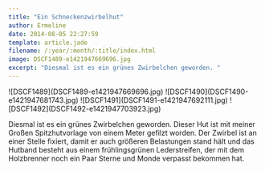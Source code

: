 ```yaml
---
title: "Ein Schneckenzwirbelhut"
author: Ermeline
date: 2014-08-05 22:27:59
template: article.jade
filename: /:year/:month/:title/index.html
image: DSCF1489-e1421947669696.jpg
excerpt: "Diesmal ist es ein grünes Zwirbelchen geworden. "
---
```


<div class='slideshow'>
![DSCF1489](DSCF1489-e1421947669696.jpg)
![DSCF1490](DSCF1490-e1421947681743.jpg)
![DSCF1491](DSCF1491-e1421947692111.jpg)
![DSCF1492](DSCF1492-e1421947703923.jpg)
</div>

Diesmal ist es ein grünes Zwirbelchen geworden. Dieser Hut ist mit
meiner Großen Spitzhutvorlage von einem Meter gefilzt worden. Der
Zwirbel ist an einer Stelle fixiert, damit er auch größeren Belastungen
stand hält und das Hutband besteht aus einem frühlingsgrünen
Lederstreifen, der mit dem Holzbrenner noch ein Paar Sterne und Monde
verpasst bekommen hat.

